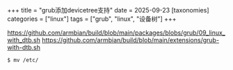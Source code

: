 +++
title = "grub添加devicetree支持"
date = 2025-09-23
[taxonomies]
categories = ["linux"]
tags = ["grub", "linux", "设备树"]
+++

https://github.com/armbian/build/blob/main/packages/blobs/grub/09_linux_with_dtb.sh
https://github.com/armbian/build/blob/main/extensions/grub-with-dtb.sh

```bash
$ mv /etc/
```
